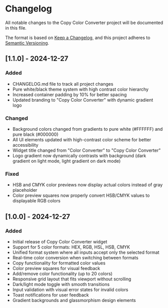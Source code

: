 
# Changelog

All notable changes to the Copy Color Converter project will be documented in this file.

The format is based on [Keep a Changelog](https://keepachangelog.com/en/1.0.0/),
and this project adheres to [Semantic Versioning](https://semver.org/spec/v2.0.0.html).

## [1.1.0] - 2024-12-27

### Added
- CHANGELOG.md file to track all project changes
- Pure white/black theme system with high contrast color hierarchy
- Increased container padding by 10% for better spacing
- Updated branding to "Copy Color Converter" with dynamic gradient logo

### Changed
- Background colors changed from gradients to pure white (#FFFFFF) and pure black (#000000)
- All UI elements updated with high-contrast color scheme for better accessibility
- Widget title changed from "Color Converter" to "Copy Color Converter"
- Logo gradient now dynamically contrasts with background (dark gradient on light mode, light gradient on dark mode)

### Fixed
- HSB and CMYK color previews now display actual colors instead of gray placeholder
- Color preview squares now properly convert HSB/CMYK values to displayable RGB colors

## [1.0.0] - 2024-12-27

### Added
- Initial release of Copy Color Converter widget
- Support for 5 color formats: HEX, RGB, HSL, HSB, CMYK
- Unified format system where all inputs accept only the selected format
- Real-time color conversion when switching between formats
- Copy functionality for formatted color values
- Color preview squares for visual feedback
- Add/remove color functionality (up to 20 colors)
- Responsive grid layout that fits viewport without scrolling
- Dark/light mode toggle with smooth transitions
- Input validation with visual error states for invalid colors
- Toast notifications for user feedback
- Gradient backgrounds and glassmorphism design elements
